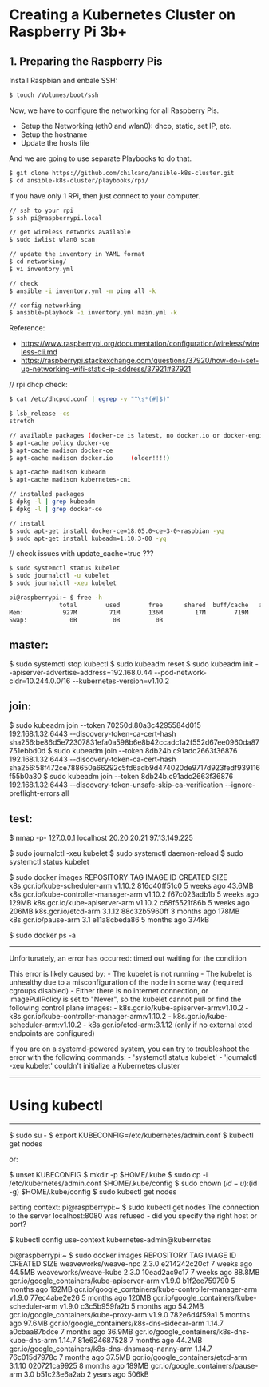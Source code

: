 # Creating a Kubernetes Cluster on Raspberry Pi 3b+

## 1. Preparing the Raspberry Pis

Install Raspbian and enbale SSH:

```sh
$ touch /Volumes/boot/ssh
```

Now, we have to configure the networking for all Raspberry Pis.
- Setup the Networking (eth0 and wlan0): dhcp, static, set IP, etc.
- Setup the hostname
- Update the hosts file

And we are going to use separate Playbooks to do that.

```sh
$ git clone https://github.com/chilcano/ansible-k8s-cluster.git
$ cd ansible-k8s-cluster/playbooks/rpi/
```

If you have only 1 RPi, then just connect to your computer.

```sh
// ssh to your rpi
$ ssh pi@raspberrypi.local

// get wireless networks available
$ sudo iwlist wlan0 scan

// update the inventory in YAML format
$ cd networking/
$ vi inventory.yml

// check
$ ansible -i inventory.yml -m ping all -k

// config networking
$ ansible-playbook -i inventory.yml main.yml -k
```

Reference:
- https://www.raspberrypi.org/documentation/configuration/wireless/wireless-cli.md
- https://raspberrypi.stackexchange.com/questions/37920/how-do-i-set-up-networking-wifi-static-ip-address/37921#37921



// rpi dhcp check:
```sh
$ cat /etc/dhcpcd.conf | egrep -v "^\s*(#|$)"

$ lsb_release -cs
stretch

// available packages (docker-ce is latest, no docker.io or docker-engine or docker)
$ apt-cache policy docker-ce
$ apt-cache madison docker-ce
$ apt-cache madison docker.io     (older!!!!)

$ apt-cache madison kubeadm
$ apt-cache madison kubernetes-cni

// installed packages
$ dpkg -l | grep kubeadm
$ dpkg -l | grep docker-ce
```

```sh
// install
$ sudo apt-get install docker-ce=18.05.0~ce~3-0~raspbian -yq
$ sudo apt-get install kubeadm=1.10.3-00 -yq
```

// check issues with update_cache=true
???

```sh
$ sudo systemctl status kubelet
$ sudo journalctl -u kubelet
$ sudo journalctl -xeu kubelet
```

```sh
pi@raspberrypi:~ $ free -h
              total        used        free      shared  buff/cache   available
Mem:           927M         71M        136M         17M        719M        777M
Swap:            0B          0B          0B
```


master:
-------
$ sudo systemctl stop kubectl
$ sudo kubeadm reset
$ sudo kubeadm init --apiserver-advertise-address=192.168.0.44 --pod-network-cidr=10.244.0.0/16 --kubernetes-version=v1.10.2

join:
----
$ sudo kubeadm join --token 70250d.80a3c4295584d015 192.168.1.32:6443 --discovery-token-ca-cert-hash sha256:be86d5e72307831efa0a598b6e8b42ccadc1a2f552d67ee0960da87751ebbd0d
$ sudo kubeadm join --token 8db24b.c91adc2663f36876 192.168.1.32:6443 --discovery-token-ca-cert-hash sha256:58f472ce788650a66292c5fd6adb9d474020de9717d923fedf939116f55b0a30
$ sudo kubeadm join --token 8db24b.c91adc2663f36876 192.168.1.32:6443 --discovery-token-unsafe-skip-ca-verification --ignore-preflight-errors all


test:
------------
$ nmap -p- 127.0.0.1 localhost 20.20.20.21 97.13.149.225

$ sudo journalctl -xeu kubelet
$ sudo systemctl daemon-reload
$ sudo systemctl status kubelet

$ sudo docker images
REPOSITORY                               TAG                 IMAGE ID            CREATED             SIZE
k8s.gcr.io/kube-scheduler-arm            v1.10.2             816c40ff51c0        5 weeks ago         43.6MB
k8s.gcr.io/kube-controller-manager-arm   v1.10.2             f67c023adb1b        5 weeks ago         129MB
k8s.gcr.io/kube-apiserver-arm            v1.10.2             c68f5521f86b        5 weeks ago         206MB
k8s.gcr.io/etcd-arm                      3.1.12              88c32b5960ff        3 months ago        178MB
k8s.gcr.io/pause-arm                     3.1                 e11a8cbeda86        5 months ago        374kB

$ sudo docker ps -a

----
Unfortunately, an error has occurred:
	timed out waiting for the condition

This error is likely caused by:
	- The kubelet is not running
	- The kubelet is unhealthy due to a misconfiguration of the node in some way (required cgroups disabled)
	- Either there is no internet connection, or imagePullPolicy is set to "Never",
	  so the kubelet cannot pull or find the following control plane images:
		- k8s.gcr.io/kube-apiserver-arm:v1.10.2
		- k8s.gcr.io/kube-controller-manager-arm:v1.10.2
		- k8s.gcr.io/kube-scheduler-arm:v1.10.2
		- k8s.gcr.io/etcd-arm:3.1.12 (only if no external etcd endpoints are configured)

If you are on a systemd-powered system, you can try to troubleshoot the error with the following commands:
	- 'systemctl status kubelet'
	- 'journalctl -xeu kubelet'
couldn't initialize a Kubernetes cluster

----


# Using kubectl
--------------

$ sudo su -
$ export KUBECONFIG=/etc/kubernetes/admin.conf
$ kubectl get nodes

or:

$ unset KUBECONFIG
$ mkdir -p $HOME/.kube
$ sudo cp -i /etc/kubernetes/admin.conf $HOME/.kube/config
$ sudo chown $(id -u):$(id -g) $HOME/.kube/config
$ sudo kubectl get nodes


setting context:
pi@raspberrypi:~ $ sudo kubectl get nodes
The connection to the server localhost:8080 was refused - did you specify the right host or port?

$ kubectl config use-context kubernetes-admin@kubernetes

pi@raspberrypi:~ $ sudo docker images
REPOSITORY                                             TAG                 IMAGE ID            CREATED             SIZE
weaveworks/weave-npc                                   2.3.0               e214242c20cf        7 weeks ago         44.5MB
weaveworks/weave-kube                                  2.3.0               10ead2ac9c17        7 weeks ago         88.8MB
gcr.io/google_containers/kube-apiserver-arm            v1.9.0              b1f2ee759790        5 months ago        192MB
gcr.io/google_containers/kube-controller-manager-arm   v1.9.0              77ec4abe2e26        5 months ago        120MB
gcr.io/google_containers/kube-scheduler-arm            v1.9.0              c3c5b959fa2b        5 months ago        54.2MB
gcr.io/google_containers/kube-proxy-arm                v1.9.0              782e6d4f59a1        5 months ago        97.6MB
gcr.io/google_containers/k8s-dns-sidecar-arm           1.14.7              a0cbaa87bdce        7 months ago        36.9MB
gcr.io/google_containers/k8s-dns-kube-dns-arm          1.14.7              81e624687528        7 months ago        44.2MB
gcr.io/google_containers/k8s-dns-dnsmasq-nanny-arm     1.14.7              76c015d7978c        7 months ago        37.5MB
gcr.io/google_containers/etcd-arm                      3.1.10              020721ca9925        8 months ago        189MB
gcr.io/google_containers/pause-arm                     3.0                 b51c23e6a2ab        2 years ago         506kB
